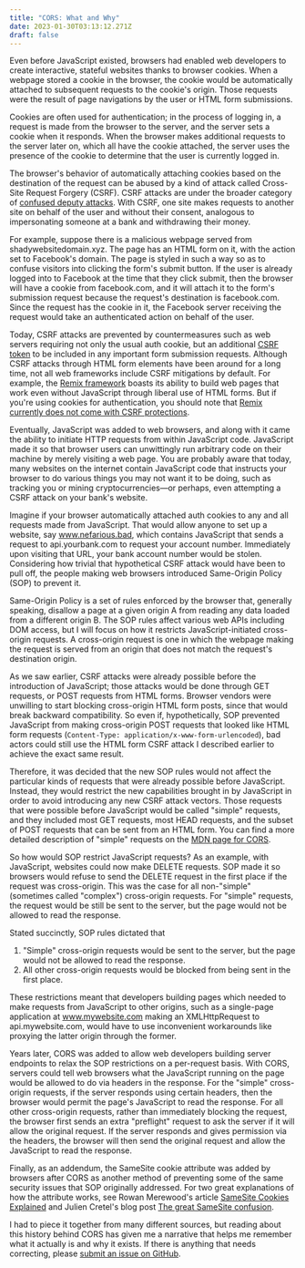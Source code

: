 ```yaml
---
title: "CORS: What and Why"
date: 2023-01-30T03:13:12.271Z
draft: false
---
```

Even before JavaScript existed, browsers had enabled web developers to create interactive, stateful websites thanks to browser cookies. When a webpage stored a cookie in the browser, the cookie would be automatically attached to subsequent requests to the cookie's origin. Those requests were the result of page navigations by the user or HTML form submissions.

Cookies are often used for authentication; in the process of logging in, a request is made from the browser to the server, and the server sets a cookie when it responds. When the browser makes additional requests to the server later on, which all have the cookie attached, the server uses the presence of the cookie to determine that the user is currently logged in. 

The browser's behavior of automatically attaching cookies based on the destination of the request can be abused by a kind of attack called Cross-Site Request Forgery (CSRF). CSRF attacks are under the broader category of [confused deputy attacks](https://en.wikipedia.org/wiki/Confused_deputy_problem). With CSRF, one site makes requests to another site on behalf of the user and without their consent, analogous to impersonating someone at a bank and withdrawing their money. 

For example, suppose there is a malicious webpage served from shadywebsitedomain.xyz. The page has an HTML form on it, with the action set to Facebook's domain. The page is styled in such a way so as to confuse visitors into clicking the form's submit button. If the user is already logged into to Facebook at the time that they click submit, then the browser will have a cookie from facebook.com, and it will attach it to the form's submission request because the request's destination is facebook.com. Since the request has the cookie in it, the Facebook server receiving the request would take an authenticated action on behalf of the user. 

Today, CSRF attacks are prevented by countermeasures such as web servers requiring not only the usual auth cookie, but an additional [CSRF token](https://stackoverflow.com/questions/5207160/what-is-a-csrf-token-what-is-its-importance-and-how-does-it-work) to be included in any important form submission requests. Although CSRF attacks through HTML form elements have been around for a long time, not all web frameworks include CSRF mitigations by default. For example, the [Remix framework](https://remix.run/) boasts its ability to build web pages that work even without JavaScript through liberal use of HTML forms. But if you're using cookies for authentication, you should note that [Remix currently does not come with CSRF protections](https://github.com/remix-run/remix/discussions/2906).

Eventually, JavaScript was added to web browsers, and along with it came the ability to initiate HTTP requests from within JavaScript code. JavaScript made it so that browser users can unwittingly run arbitrary code on their machine by merely visiting a web page. You are probably aware that today, many websites on the internet contain JavaScript code that instructs your browser to do various things you may not want it to be doing, such as tracking you or mining cryptocurrencies—or perhaps, even attempting a CSRF attack on your bank's website.

Imagine if your browser automatically attached auth cookies to any and all requests made from JavaScript. That would allow anyone to set up a website, say www.nefarious.bad, which contains JavaScript that sends a request to api.yourbank.com to request your account number. Immediately upon visiting that URL, your bank account number would be stolen. Considering how trivial that hypothetical CSRF attack would have been to pull off, the people making web browsers introduced Same-Origin Policy (SOP) to prevent it. 

Same-Origin Policy is a set of rules enforced by the browser that, generally speaking, disallow a page at a given origin A from reading any data loaded from a different origin B. The SOP rules affect various web APIs including DOM access, but I will focus on how it restricts JavaScript-initiated cross-origin requests. A cross-origin request is one in which the webpage  making the request is served from an origin that does not match the request's destination origin. 

As we saw earlier, CSRF attacks were already possible before the introduction of JavaScript; those attacks would be done through GET requests, or POST requests from HTML forms. Browser vendors were unwilling to start blocking cross-origin HTML form posts, since that would break backward compatibility. So even if, hypothetically, SOP prevented JavaScript from making cross-origin POST requests that looked like HTML form requests (`Content-Type: application/x-www-form-urlencoded`), bad actors could still use the HTML form CSRF attack I described earlier to achieve the exact same result. 

Therefore, it was decided that the new SOP rules would not affect the particular kinds of requests that were already possible before JavaScript. Instead, they would restrict the new capabilities brought in by JavaScript in order to avoid introducing any new CSRF attack vectors. Those requests that were possible before JavaScript would be called "simple" requests, and they included most GET requests, most HEAD requests, and the subset of POST requests that can be sent from an HTML form. You can find a more detailed description of "simple" requests on the [MDN page for CORS](https://developer.mozilla.org/en-US/docs/Web/HTTP/CORS#simple_requests).

So how would SOP restrict JavaScript requests? As an example, with JavaScript, websites could now make DELETE requests. SOP made it so browsers would refuse to send the DELETE request in the first place if the request was cross-origin. This was the case for all non-"simple" (sometimes called "complex") cross-origin requests. For "simple" requests, the request would be still be sent to the server, but the page would not be allowed to read the response.

Stated succinctly, SOP rules dictated that

1. "Simple" cross-origin requests would be sent to the server, but the page would not be allowed to read the response. 
1. All other cross-origin requests would be blocked from being sent in the first place. 

These restrictions meant that developers building pages which needed to make requests from JavaScript to other origins, such as a single-page application at www.mywebsite.com making an XMLHttpRequest to api.mywebsite.com, would have to use inconvenient workarounds like proxying the latter origin through the former. 

Years later, CORS was added to allow web developers building server endpoints to relax the SOP restrictions on a per-request basis. With CORS, servers could tell web browsers what the JavaScript running on the page would be allowed to do via headers in the response. For the "simple" cross-origin requests, if the server responds using certain headers, then the browser would permit the page's JavaScript to read the response. For all other cross-origin requests, rather than immediately blocking the request, the browser first sends an extra "preflight" request to ask the server if it will allow the original request. If the server responds and gives permission via the headers, the browser will then send the original request and allow the JavaScript to read the response.

Finally, as an addendum, the SameSite cookie attribute was added by browsers after CORS as another method of preventing some of the same security issues that SOP originally addressed. For two great explanations of how the attribute works, see Rowan Merewood's article [SameSite Cookies Explained](https://web.dev/samesite-cookies-explained/) and Julien Cretel's blog post [The great SameSite confusion](https://jub0bs.com/posts/2021-01-29-great-samesite-confusion/).

I had to piece it together from many different sources, but reading about this history behind CORS has given me a narrative that helps me remember what it actually is and why it exists. If there is anything that needs correcting, please [submit an issue on GitHub](https://github.com/keanemind/personal-website).
